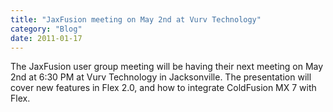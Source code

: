 ```yaml
---
title: "JaxFusion meeting on May 2nd at Vurv Technology"
category: "Blog"
date: 2011-01-17
---
```



The JaxFusion user group meeting will be having their next meeting on May 2nd at 6:30 PM at Vurv Technology in Jacksonville. The presentation will cover new features in Flex 2.0, and how to integrate ColdFusion MX 7 with Flex.